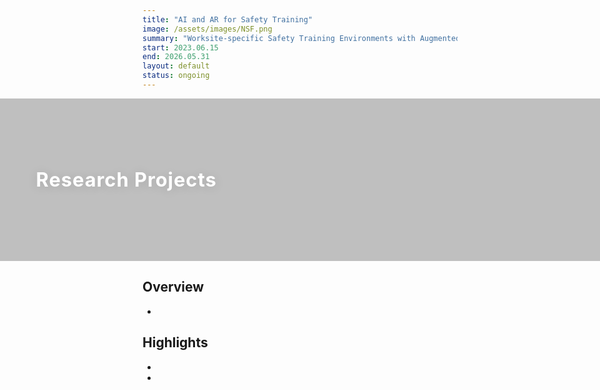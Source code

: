 ```yaml
---
title: "AI and AR for Safety Training"
image: /assets/images/NSF.png
summary: "Worksite-specific Safety Training Environments with Augmented Reality"
start: 2023.06.15
end: 2026.05.31
layout: default
status: ongoing
---
```


<!-- Research Project Header Section -->
<style>
.project-detail-header-image {
  position: relative;
  width: 100vw;
  left: 50%;
  right: 50%;
  margin-left: -50vw;
  margin-right: -50vw;
  height: 260px;
  background: url('/assets/images/Tower.JPG') center center / cover no-repeat;
  display: flex;
  align-items: center;
}
.project-detail-header-overlay {
  position: absolute;
  inset: 0;
  background: rgba(30,30,30,0.28);
  z-index: 1;
}
.project-detail-header-text {
  position: relative;
  z-index: 2;
  color: #fff;
  font-size: 2.2em;
  font-weight: 700;
  margin-left: 6vw;
  margin-right: auto;
  text-shadow: 0 2px 16px rgba(0,0,0,0.13);
  letter-spacing: 1px;
  display: flex;
  align-items: center;
  justify-content: flex-start;
  width: 100%;
  height: 100%;
  text-align: left;
}
@media (max-width: 800px) {
  .project-detail-header-image { height: 140px; }
  .project-detail-header-text { font-size: 1.2em; margin-left: 12px;}
}

<!-- 프로젝트 상세 헤더/요약 Section -->
.project-detail-header-wrap {
  max-width: 950px;
  margin: 38px auto 38px auto;
  padding: 0 18px;
  display: flex;
  align-items: flex-start;
  gap: 34px;
}
.project-sponsor-logo {
  flex-shrink: 0;
  width: 94px;
  height: 94px;
  object-fit: contain;
  border-radius: 16px;
  background: #fff;
  box-shadow: 0 2px 10px #e0e2e7;
  padding: 8px;
}
.project-meta-box {
  flex: 1;
  background: #fafbfc;
  border-radius: 14px;
  box-shadow: 0 2px 10px #e5e5e5;
  padding: 24px 28px 18px 28px;
  min-width: 0;
}
.project-meta-title {
  font-size: 1.35em;
  font-weight: 700;
  color: #183466;
  margin-bottom: 6px;
  line-height: 1.22;
}
.project-meta-row {
  font-size: 1em;
  color: #393939;
  margin-bottom: 7px;
}
.project-meta-label {
  font-weight: 600;
  color: #666;
  margin-right: 8px;
}
@media (max-width: 700px) {
  .project-detail-header-wrap { flex-direction: column; align-items: stretch; gap: 16px;}
  .project-sponsor-logo { width: 68px; height: 68px;}
  .project-meta-box { padding: 18px 14px 10px 14px;}
  .project-meta-title { font-size: 1.09em;}
}
</style>



<div class="project-detail-header-image">
  <div class="project-detail-header-overlay"></div>
  <div class="project-detail-header-text">
    Research Projects
  </div>
</div>



## Overview

-

## Highlights

-
-
